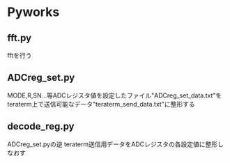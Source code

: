 # Pyworks

## fft.py 
fftを行う 

## ADCreg_set.py 
MODE,R,SN...等ADCレジスタ値を設定したファイル"ADCreg_set_data.txt"をteraterm上で送信可能なデータ"teraterm_send_data.txt"に整形する 

## decode_reg.py 
ADCreg_set.pyの逆 
teraterm送信用データをADCレジスタの各設定値に整形しなおす 